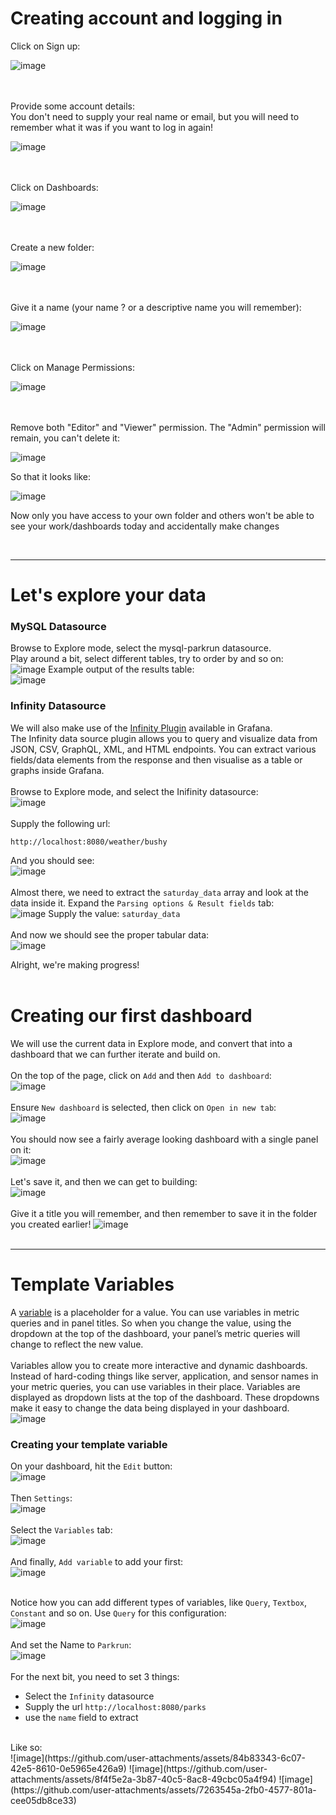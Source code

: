 # Creating account and logging in
Click on Sign up:

![image](https://github.com/user-attachments/assets/d2a6d7dd-d7ca-44ea-bf30-75ea0d01e0dd)

<br/><br/>
Provide some account details: <br/>
You don't need to supply your real name or email, but you will need to remember what it was if you want to log in again!

![image](https://github.com/user-attachments/assets/623f952c-6f75-4fc0-b6d3-c325d8ca00ca)

<br/><br/>
Click on Dashboards:
  
![image](https://github.com/user-attachments/assets/36daa846-de69-4476-94d0-adffe8730b3b)

<br/><br/>
Create a new folder:

  ![image](https://github.com/user-attachments/assets/12bd1c07-fc48-4e65-a88e-6b37eb74b416)

<br/><br/>
Give it a name (your name ? or a descriptive name you will remember):
  
![image](https://github.com/user-attachments/assets/e3be53a6-f137-45a0-b840-f680eeff70a4)

<br/><br/>
Click on Manage Permissions:
  
  ![image](https://github.com/user-attachments/assets/ee36119a-5590-421b-86b4-1a2d575137fd)

<br/><br/>
Remove both "Editor" and "Viewer" permission. The "Admin" permission will remain, you can't delete it:
  
![image](https://github.com/user-attachments/assets/4ee79f64-046a-4ae1-924b-1d96db75f8f3)

So that it looks like:

![image](https://github.com/user-attachments/assets/32fe9fc1-1d7e-420f-8a3a-1ac696fb7595)

Now only you have access to your own folder and others won't be able to see your work/dashboards today and accidentally make changes 

<br/><hr/>
# Let's explore your data 
### MySQL Datasource
Browse to Explore mode, select the mysql-parkrun datasource.<br/>
Play around a bit, select different tables, try to order by and so on:<br/>
![image](https://github.com/user-attachments/assets/6614fcd5-8a58-40e7-8633-83eb4dcb342c)
Example output of the results table:<br/>
![image](https://github.com/user-attachments/assets/b0b3e6b4-8d45-42d5-8642-6d7c9e90879a)

### Infinity Datasource
We will also make use of the [Infinity Plugin](https://grafana.com/docs/plugins/yesoreyeram-infinity-datasource/latest/) available in Grafana. <br/>
The Infinity data source plugin allows you to query and visualize data from JSON, CSV, GraphQL, XML, and HTML endpoints. You can extract various fields/data elements from the response and then visualise as a table or graphs inside Grafana. <br/><br/>
Browse to Explore mode, and select the Inifinity datasource:<br/>
![image](https://github.com/user-attachments/assets/f45e3059-7a83-4261-b653-2ae1622fb835)
<br/><br/>
Supply the following url:
```
http://localhost:8080/weather/bushy
```
And you should see: <br/>
![image](https://github.com/user-attachments/assets/d90e2a07-2a53-4d7c-aceb-7abafa834fe8)
<br/><br/>
Almost there, we need to extract the `saturday_data` array and look at the data inside it. Expand the `Parsing options & Result fields` tab:<br/>
![image](https://github.com/user-attachments/assets/61e84fcb-7f44-44de-98a6-7b388e932a95)
Supply the value: `saturday_data`
<br/><br/>
And now we should see the proper tabular data:<br/>
![image](https://github.com/user-attachments/assets/63e517e6-ef7f-4975-8f56-bbff00b73b4f)

Alright, we're making progress!
<br/><br/>

# Creating our first dashboard
We will use the current data in Explore mode, and convert that into a dashboard that we can further iterate and build on. 
<br/><br/>
On the top of the page, click on `Add` and then `Add to dashboard`:<br/>
![image](https://github.com/user-attachments/assets/a9001df4-ac0e-4735-bcd2-b55270171e09)
<br/><br/>
Ensure `New dashboard` is selected, then click on `Open in new tab`:<br/>
![image](https://github.com/user-attachments/assets/82401b0c-26bd-483e-8886-99d80a8889a5)
<br/><br/>
You should now see a fairly average looking dashboard with a single panel on it:<br/>
![image](https://github.com/user-attachments/assets/a45588a3-d7f0-4638-afd0-3d949b7ff566)
<br/><br/>
Let's save it, and then we can get to building: <br/>
![image](https://github.com/user-attachments/assets/2bf9c6e9-1d42-4cde-a717-35c5aca4c2ca)
<br/><br/>
Give it a title you will remember, and then remember to save it in the folder you created earlier!
![image](https://github.com/user-attachments/assets/558ed514-fe79-422e-b8b4-f4f831ad7e11)
<br/><br/>

<hr/>

# Template Variables
A [variable](https://grafana.com/docs/grafana/latest/dashboards/variables/) is a placeholder for a value. You can use variables in metric queries and in panel titles. So when you change the value, using the dropdown at the top of the dashboard, your panel’s metric queries will change to reflect the new value.
<br/><br/>
Variables allow you to create more interactive and dynamic dashboards. Instead of hard-coding things like server, application, and sensor names in your metric queries, you can use variables in their place. Variables are displayed as dropdown lists at the top of the dashboard. These dropdowns make it easy to change the data being displayed in your dashboard.
<br/>
![image](https://github.com/user-attachments/assets/56d48a44-d059-4ea7-9138-c9856aa46162)
<br/>
### Creating your template variable
On your dashboard, hit the `Edit` button:<br/>
![image](https://github.com/user-attachments/assets/9d6ab857-9656-4d0e-8909-421fe50a57ad)
<br/><br/>
Then `Settings`:<br/>
![image](https://github.com/user-attachments/assets/62f48bb8-5b6f-43fe-bd20-e5c8815a3d62)
<br/><br/>
Select the `Variables` tab:<br/>
![image](https://github.com/user-attachments/assets/4b3303a8-d882-4b2b-8106-3c781c8198dc)
<br/><br/>
And finally, `Add variable` to add your first:<br/>
![image](https://github.com/user-attachments/assets/25ca6670-dd8b-4ce8-9183-8bd3d3bac8dd)
<br/><br/>

Notice how you can add different types of variables, like `Query`, `Textbox`, `Constant` and so on. Use `Query` for this configuration:<br/>
![image](https://github.com/user-attachments/assets/a58cc2f8-a0e5-4937-87cc-11a22946dadd)
<br/><br/>
And set the Name to `Parkrun`:<br/>
![image](https://github.com/user-attachments/assets/68b702d3-a4fb-4089-af11-c5e6f3cea45a)
<br/><br/>
For the next bit, you need to set 3 things:<br/>
* Select the `Infinity` datasource
* Supply the url `http://localhost:8080/parks`
* use the `name` field to extract
<br/>
Like so:<br/>
![image](https://github.com/user-attachments/assets/84b83343-6c07-42e5-8610-0e5965e426a9)
![image](https://github.com/user-attachments/assets/8f4f5e2a-3b87-40c5-8ac8-49cbc05a4f94)
![image](https://github.com/user-attachments/assets/7263545a-2fb0-4577-801a-cee05db8ce33)


<br/><br/>






